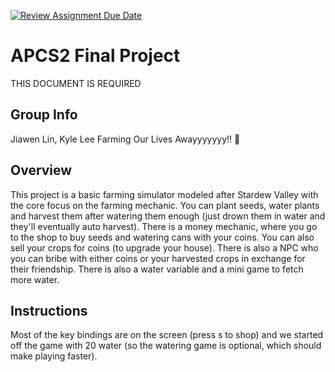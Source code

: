 [![Review Assignment Due Date](https://classroom.github.com/assets/deadline-readme-button-24ddc0f5d75046c5622901739e7c5dd533143b0c8e959d652212380cedb1ea36.svg)](https://classroom.github.com/a/syDSSnTt)

# APCS2 Final Project
THIS DOCUMENT IS REQUIRED
## Group Info
Jiawen Lin, Kyle Lee
Farming Our Lives Awayyyyyyy!! 🙁
## Overview
This project is a basic farming simulator modeled after Stardew Valley with the core focus on the farming mechanic. You can plant seeds, water plants and harvest them after watering them enough (just drown them in water and they'll eventually auto harvest). There is a money mechanic, where you go to the shop to buy seeds and watering cans with your coins. You can also sell your crops for coins (to upgrade your house). There is also a NPC who you can bribe with either coins or your harvested crops in exchange for their friendship. There is also a water variable and a mini game to fetch more water.
## Instructions
Most of the key bindings are on the screen (press s to shop) and we started off the game with 20 water (so the watering game is optional, which should make playing faster). 
